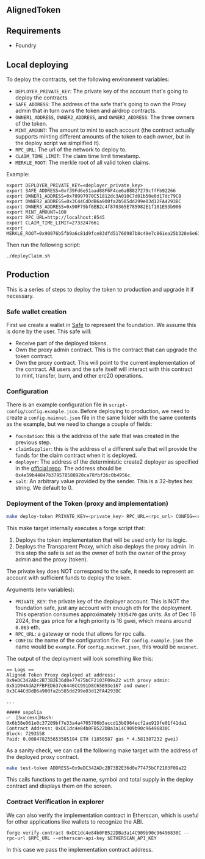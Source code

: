 ## AlignedToken

## Requirements

- Foundry

## Local deploying

To deploy the contracts, set the following environment variables:

- `DEPLOYER_PRIVATE_KEY`: The private key of the account that's going to deploy the contracts.
- `SAFE_ADDRESS`: The address of the safe that's going to own the Proxy admin that in turn owns the token and airdrop contracts.
- `OWNER1_ADDRESS`, `OWNER2_ADDRESS`, and `OWNER3_ADDRESS`: The three owners of the token.
- `MINT_AMOUNT`: The amount to mint to each account (the contract actually supports minting different amounts of the token to each owner, but in the deploy script we simplified it).
- `RPC_URL`: The url of the network to deploy to.
- `CLAIM_TIME_LIMIT`: The claim time limit timestamp.
- `MERKLE_ROOT`: The merkle root of all valid token claims.

Example:
```
export DEPLOYER_PRIVATE_KEY=<deployer_private_key>
export SAFE_ADDRESS=0xf39Fd6e51aad88F6F4ce6aB8827279cffFb92266
export OWNER1_ADDRESS=0x70997970C51812dc3A010C7d01b50e0d17dc79C8
export OWNER2_ADDRESS=0x3C44CdDdB6a900fa2b585dd299e03d12FA4293BC
export OWNER3_ADDRESS=0x90F79bf6EB2c4f870365E785982E1f101E93b906
export MINT_AMOUNT=100
export RPC_URL=http://localhost:8545
export CLAIM_TIME_LIMIT=2733247661
export MERKLE_ROOT=0x90076b5fb9a6c81d9fce83dfd51760987b8c49e7c861ea25b328e6e63d2cd3df
```

Then run the following script:

```
./deployClaim.sh
```

## Production

This is a series of steps to deploy the token to production and upgrade it if necessary.

### Safe wallet creation

First we create a wallet in [Safe](https://app.safe.global/) to represent the foundation. We assume this is done by the user. This safe will:
- Receive part of the deployed tokens.
- Own the proxy admin contract. This is the contract that can upgrade the token contract.
- Own the proxy contract. This will point to the current implementation of the contract. All users and the safe itself will interact with this contract to mint, transfer, burn, and other erc20 operations.

### Configuration

There is an example configuration file in `script-config/config.example.json`. Before deploying to production, we need to create a `config.mainnet.json` file in the same folder with the same contents as the example, but we need to change a couple of fields:

- `foundation`: this is the address of the safe that was created in the previous step.
- `claimSupplier`: this is the address of a different safe that will provide the funds for the claim contract when it is deployed.
- `deployer`: The address of the deterministic create2 deployer as specified in the [official repo](https://github.com/Arachnid/deterministic-deployment-proxy). The address should be `0x4e59b44847b379578588920ca78fbf26c0b4956c`.
- `salt`: An arbitrary value provided by the sender. This is a 32-bytes hex string. We default to 0.

### Deployment of the Token (proxy and implementation)

```bash
make deploy-token PRIVATE_KEY=<private_key> RPC_URL=<rpc_url> CONFIG=<config>
```

This make target internally executes a forge script that:

1. Deploys the token implementation that will be used only for its logic.
2. Deploys the Transparent Proxy, which also deploys the proxy admin. In this step the safe is set as the owner of both the owner of the proxy admin and the proxy (token).

The private key does NOT correspond to the safe, it needs to represent an account with sufficient funds to deploy the token.

Arguments (env variables):
- `PRIVATE_KEY`: the private key of the deployer account. This is NOT the foundation safe, just any account with enough eth for the deployment. This operation consumes approximately `3935470` gas units. As of Dec 16 2024, the gas price for a high priority is 16 gwei, which means around `0.063` eth.
- `RPC_URL`: a gateway or node that allows for rpc calls.
- `CONFIG`: the name of the configuration file. For `config.example.json` the name would be `example`. For `config.mainnet.json`, this would be `mainnet`.

The output of the deployment will look something like this:

```
== Logs ==
Aligned Token Proxy deployed at address: 0x9eDC342ADc2B73B2E36d0e77475bCF2103F09a22 with proxy admin: 0x51D94AdA2FFBFED637e6446CC991D8C65B93e167 and owner: 0x3C44CdDdB6a900fa2b585dd299e03d12FA4293BC

...

##### sepolia
✅  [Success]Hash: 0x6b58e061e0c37209bf7e33a4a4705706b5accd13b8964ecf2ae919fe01f41da1
Contract Address: 0xDC1dc4e84b0FB522DBa3a14C909b90c96496830C
Block: 7293558
Paid: 0.008478255653505184 ETH (1850587 gas * 4.581387232 gwei)
```

As a sanity check, we can call the following make target with the address of the deployed proxy contract.

```bash
make test-token ADDRESS=0x9eDC342ADc2B73B2E36d0e77475bCF2103F09a22
```

This calls functions to get the name, symbol and total supply in the deploy contract and displays them on the screen.

### Contract Verification in explorer

We can also verify the implementation contract in Etherscan, which is useful for other applications like wallets to recognize the ABI.

```
forge verify-contract 0xDC1dc4e84b0FB522DBa3a14C909b90c96496830C --rpc-url $RPC_URL --etherscan-api-key $ETHERSCAN_API_KEY
```

In this case we pass the implementation contract address.
